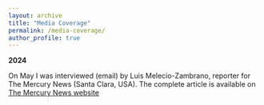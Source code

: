 ```yaml
---
layout: archive
title: "Media Coverage"
permalink: /media-coverage/
author_profile: true
---
```

<b>2024</b> 

On May I was interviewed (email) by Luis Melecio-Zambrano, reporter for The Mercury News (Santa Clara, USA). 
The complete article is available on [The Mercury News website](https://www.mercurynews.com/2024/05/13/at-one-gilroy-middle-school-students-teach-each-other-is-this-new-model-the-future-of-education/)